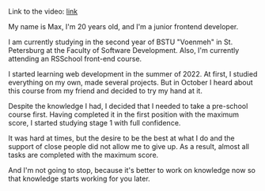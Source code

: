 Link to the video: [link]()

My name is Max, I'm 20 years old, and I'm a junior frontend developer. 

I am currently studying in the second year of BSTU "Voenmeh" in St. Petersburg at the Faculty of Software Development. Also, I'm currently attending an RSSchool front-end course. 

I started learning web development in the summer of 2022. At first, I studied everything on my own, made several projects. But in October I heard about this course from my friend and decided to try my hand at it.  

Despite the knowledge I had, I decided that I needed to take a pre-school course first. Having completed it in the first position with the maximum score, I started studying stage 1 with full confidence.

It was hard at times, but the desire to be the best at what I do and the support of close people did not allow me to give up. As a result, almost all tasks are completed with the maximum score. 

And I'm not going to stop, because it's better to work on knowledge now so that knowledge starts working for you later. 
